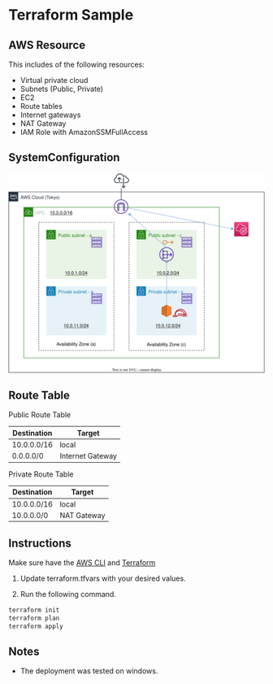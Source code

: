 # Terraform Sample
## AWS Resource
This includes of the following resources:
- Virtual private cloud
- Subnets (Public, Private)
- EC2
- Route tables
- Internet gateways
- NAT Gateway
- IAM Role with AmazonSSMFullAccess

## SystemConfiguration
![SystemConfiguration](/img/SystemConfiguration.svg)

## Route Table
Public Route Table

|  Destination  |  Target  |
| ---- | ---- |
|  10.0.0.0/16  |  local  |
|  0.0.0.0/0  |  Internet Gateway  |

Private Route Table

|  Destination  |  Target  |
| ---- | ---- |
|  10.0.0.0/16  |  local  |
|  10.0.0.0/0  |  NAT Gateway  |

## Instructions
Make sure have the [AWS CLI](https://aws.amazon.com/jp/cli/) and [Terraform](https://www.terraform.io/downloads)

1. Update terraform.tfvars with your desired values.

2. Run the following command.

```bash:bash
terraform init
terraform plan
terraform apply
```

## Notes
- The deployment was tested on windows.
